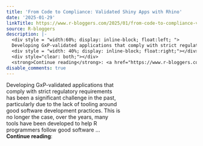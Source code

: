 ```yaml
---
title: 'From Code to Compliance: Validated Shiny Apps with Rhino'
date: '2025-01-29'
linkTitle: https://www.r-bloggers.com/2025/01/from-code-to-compliance-validated-shiny-apps-with-rhino/
source: R-bloggers
description: |-
  <div style = "width:60%; display: inline-block; float:left; ">
  Developing GxP-validated applications that comply with strict regulatory requirements has been a significant challenge in the past, particularly due to the lack of tooling around good software development practices. This is no longer the case, over the years, many tools have been developed to help R programmers follow good software ...</div>
  <div style = "width: 40%; display: inline-block; float:right;"></div>
  <div style="clear: both;"></div>
  <strong>Continue reading</strong>: <a href="https://www.r-bloggers.com/2025/01/from-code-to-c ...
disable_comments: true
---
```

<div style = "width:60%; display: inline-block; float:left; ">
Developing GxP-validated applications that comply with strict regulatory requirements has been a significant challenge in the past, particularly due to the lack of tooling around good software development practices. This is no longer the case, over the years, many tools have been developed to help R programmers follow good software ...</div>
<div style = "width: 40%; display: inline-block; float:right;"></div>
<div style="clear: both;"></div>
<strong>Continue reading</strong>: <a href="https://www.r-bloggers.com/2025/01/from-code-to-c ...